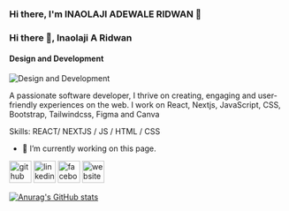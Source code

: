 ### Hi there, I'm INAOLAJI ADEWALE RIDWAN 👋

### Hi there 👋, Inaolaji A Ridwan
#### Design and Development
![Design and Development](https://scontent.flos1-1.fna.fbcdn.net/v/t39.30808-6/428421138_7235948163154166_1599227738417847942_n.jpg?_nc_cat=103&ccb=1-7&_nc_sid=5f2048&_nc_eui2=AeHlt2YFXOEwZe3DlqRgzTyxq5-gMmezzMOrn6AyZ7PMwzYGFPg0xxlabosdOpHK0vagxOZF-Ih2kEXH7K2yHZIb&_nc_ohc=bgpGpQktw1cQ7kNvgE1b_lc&_nc_zt=23&_nc_ht=scontent.flos1-1.fna&oh=00_AYD5gs6M5NZ1NyYlLcp_6oRcrhACr6SqUGf1AlIbiImQVw&oe=6644F89C)

A passionate software developer, I thrive on creating, engaging and user-friendly experiences on the web. I work on React, Nextjs, JavaScript, CSS, Bootstrap, Tailwindcss, Figma and Canva

Skills: REACT/ NEXTJS / JS / HTML / CSS

- 🔭 I’m currently working on this page. 


[<img src='https://cdn.jsdelivr.net/npm/simple-icons@3.0.1/icons/github.svg' alt='github' height='40'>](https://github.com/https://github.com/InaolajiRidwan)  [<img src='https://cdn.jsdelivr.net/npm/simple-icons@3.0.1/icons/linkedin.svg' alt='linkedin' height='40'>](https://www.linkedin.com/in/https://www.linkedin.com/in/inaolajiridwan//)  [<img src='https://cdn.jsdelivr.net/npm/simple-icons@3.0.1/icons/facebook.svg' alt='facebook' height='40'>](https://www.facebook.com/https://web.facebook.com/adewale.a.ridwan)  [<img src='https://cdn.jsdelivr.net/npm/simple-icons@3.0.1/icons/icloud.svg' alt='website' height='40'>](https://inaolajiridwan.netlify.app/)  













[![Anurag's GitHub stats](https://github-readme-stats.vercel.app/api?username=InaolajiRidwan)](https://github.com/anuraghazra/github-readme-stats)


